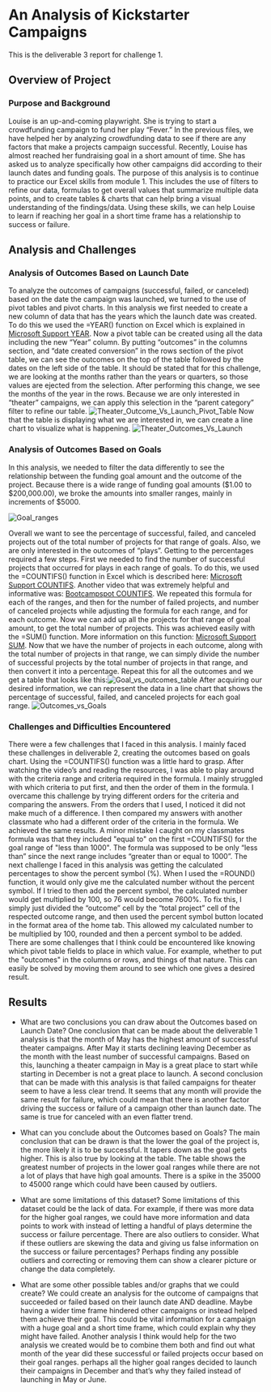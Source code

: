 # An Analysis of Kickstarter Campaigns
This is the deliverable 3 report for challenge 1.

## Overview of Project
### Purpose and Background
Louise is an up-and-coming playwright. She is trying to start a crowdfunding campaign to fund her play “Fever.” In the previous files, we have helped her by analyzing crowdfunding data to see if there are any factors that make a projects campaign successful. Recently, Louise has almost reached her fundraising goal in a short amount of time. She has asked us to analyze specifically how other campaigns did according to their launch dates and funding goals. The purpose of this analysis is to continue to practice our Excel skills from module 1. This includes the use of filters to refine our data, formulas to get overall values that summarize multiple data points, and to create tables & charts that can help bring a visual understanding of the findings/data. Using these skills, we can help Louise to learn if reaching her goal in a short time frame has a relationship to success or failure.

## Analysis and Challenges
### Analysis of Outcomes Based on Launch Date
To analyze the outcomes of campaigns (successful, failed, or canceled) based on the date the campaign was launched, we turned to the use of pivot tables and pivot charts. In this analysis we first needed to create a new column of data that has the years which the launch date was created. To do this we used the =YEAR() function on Excel which is explained in [Microsoft Support YEAR](https://support.microsoft.com/en-us/office/year-function-c64f017a-1354-490d-981f-578e8ec8d3b9?ui=en-us&rs=en-us&ad=us). Now a pivot table can be created using all the data including the new “Year” column. By putting “outcomes” in the columns section, and “date created conversion” in the rows section of the pivot table, we can see the outcomes on the top of the table followed by the dates on the left side of the table. It should be stated that for this challenge, we are looking at the months rather than the years or quarters, so those values are ejected from the selection. After performing this change, we see the months of the year in the rows. Because we are only interested in “theater” campaigns, we can apply this selection in the “parent category” filter to refine our table.
![Theater_Outcome_Vs_Launch_Pivot_Table](https://github.com/DaniliukK95/kickstarter-analysis/blob/main/Resources/Extra%20resources/Theater_outcome_vs_launch_pivot_table.PNG)
Now that the table is displaying what we are interested in, we can create a line chart to visualize what is happening.
![Theater_Outcomes_Vs_Launch](https://github.com/DaniliukK95/kickstarter-analysis/blob/main/Resources/Theater_outcomes_vs_launch.png)

### Analysis of Outcomes Based on Goals
In this analysis, we needed to filter the data differently to see the relationship between the funding goal amount and the outcome of the project. Because there is a wide range of funding goal amounts ($1.00 to $200,000.00), we broke the amounts into smaller ranges, mainly in increments of $5000.

![Goal_ranges](https://github.com/DaniliukK95/kickstarter-analysis/blob/main/Resources/Extra%20resources/Goal_ranges.PNG)

Overall we want to see the percentage of successful, failed, and canceled projects out of the total number of projects for that range of goals. Also, we are only interested in the outcomes of “plays”. Getting to the percentages required a few steps. First we needed to find the number of successful projects that occurred for plays in each range of goals. To do this, we used the =COUNTIFS() function in Excel which is described here: [Microsoft Support COUNTIFS](https://support.microsoft.com/en-us/office/countifs-function-dda3dc6e-f74e-4aee-88bc-aa8c2a866842?ui=en-us&rs=en-us&ad=us). Another video that was extremely helpful and informative was: [Bootcampspot COUNTIFS](https://courses.bootcampspot.com/courses/1900/assignments/35945?module_item_id=704534). We repeated this formula for each of the ranges, and then for the number of failed projects, and number of canceled projects while adjusting the formula for each range, and for each outcome. Now we can add up all the projects for that range of goal amount, to get the total number of projects. This was achieved easily with the =SUM() function. More information on this function: [Microsoft Support SUM](https://support.microsoft.com/en-us/office/use-autosum-to-sum-numbers-543941e7-e783-44ef-8317-7d1bb85fe706#:~:text=If%20you%20need%20to%20sum,function). Now that we have the number of projects in each outcome, along with the total number of projects in that range, we can simply divide the number of successful projects by the total number of projects in that range, and then convert it into a percentage. Repeat this for all the outcomes and we get a table that looks like this:![Goal_vs_outcomes_table](https://github.com/DaniliukK95/kickstarter-analysis/blob/main/Resources/Extra%20resources/Goal_vs_outcomes_table.PNG) 
After acquiring our desired information, we can represent the data in a line chart that shows the percentage of successful, failed, and canceled projects for each goal range. ![Outcomes_vs_Goals](https://github.com/DaniliukK95/kickstarter-analysis/blob/main/Resources/Outcomes_vs_Goals.png)

### Challenges and Difficulties Encountered
There were a few challenges that I faced in this analysis. I mainly faced these challenges in deliverable 2, creating the outcomes based on goals chart. Using the =COUNTIFS() function was a little hard to grasp. After watching the video’s and reading the resources, I was able to play around with the criteria range and criteria required in the formula. I mainly struggled with which criteria to put first, and then the order of them in the formula. I overcame this challenge by trying different orders for the criteria and comparing the answers. From the orders that I used, I noticed it did not make much of a difference. I then compared my answers with another classmate who had a different order of the criteria in the formula. We achieved the same results. A minor mistake I caught on my classmates formula was that they included "equal to" on the first =COUNTIFS() for the goal range of "less than 1000". The formula was supposed to be only “less than” since the next range includes “greater than or equal to 1000”. The next challenge I faced in this analysis was getting the calculated percentages to show the percent symbol (%). When I used the =ROUND() function, it would only give me the calculated number without the percent symbol. If I tried to then add the percent symbol, the calculated number would get multiplied by 100, so 76 would become 7600%. To fix this, I simply just divided the “outcome” cell by the “total project” cell of the respected outcome range, and then used the percent symbol button located in the format area of the home tab. This allowed my calculated number to be multiplied by 100, rounded and then a percent symbol to be added. There are some challenges that I think could be encountered like knowing which pivot table fields to place in which value. For example, whether to put the "outcomes" in the columns or rows, and things of that nature. This can easily be solved by moving them around to see which one gives a desired result.

## Results

- What are two conclusions you can draw about the Outcomes based on Launch Date?
One conclusion that can be made about the deliverable 1 analysis is that the month of May has the highest amount of successful theater campaigns. After May it starts declining leaving December as the month with the least number of successful campaigns. Based on this, launching a theater campaign in May is a great place to start while starting in December is not a great place to launch. A second conclusion that can be made with this analysis is that failed campaigns for theater seem to have a less clear trend. It seems that any month will provide the same result for failure, which could mean that there is another factor driving the success or failure of a campaign other than launch date. The same is true for canceled with an even flatter trend.   

- What can you conclude about the Outcomes based on Goals?
The main conclusion that can be drawn is that the lower the goal of the project is, the more likely it is to be successful. It tapers down as the goal gets higher. This is also true by looking at the table. The table shows the greatest number of projects in the lower goal ranges while there are not a lot of plays that have high goal amounts. There is a spike in the 35000 to 45000 range which could have been caused by outliers. 

- What are some limitations of this dataset?
Some limitations of this dataset could be the lack of data. For example, if there was more data for the higher goal ranges, we could have more information and data points to work with instead of letting a handful of plays determine the success or failure percentage. There are also outliers to consider. What if these outliers are skewing the data and giving us false information on the success or failure percentages? Perhaps finding any possible outliers and correcting or removing them can show a clearer picture or change the data completely. 

- What are some other possible tables and/or graphs that we could create?
We could create an analysis for the outcome of campaigns that succeeded or failed based on their launch date AND deadline. Maybe having a wider time frame hindered other campaigns or instead helped them achieve their goal. This could be vital information for a campaign with a huge goal and a short time frame, which could explain why they might have failed. Another analysis I think would help for the two analysis we created would be to combine them both and find out what month of the year did these successful or failed projects occur based on their goal ranges. perhaps all the higher goal ranges decided to launch their campaigns in December and that’s why they failed instead of launching in May or June. 
